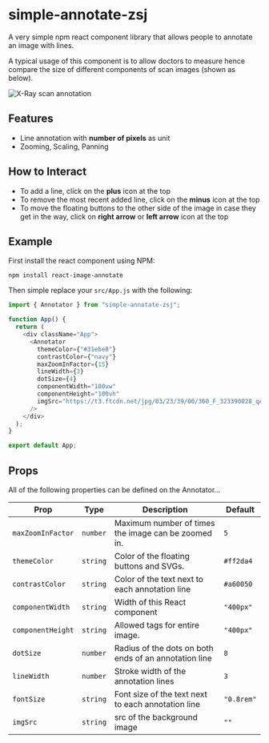 # simple-annotate-zsj

A very simple npm react component library that allows people to annotate an image with lines.

A typical usage of this component is to allow doctors to measure hence compare the size of different components of scan images (shown as below).

![X-Ray scan annotation](https://github.com/ShangjieZhou/simple-annotate-zsj/assets/152136763/bdc9ef37-cec4-4c33-99a9-b86390c1beac)



## Features

- Line annotation with **number of pixels** as unit
- Zooming, Scaling, Panning

## How to Interact

- To add a line, click on the **plus** icon at the top
- To remove the most recent added line, click on the **minus** icon at the top
- To move the floating buttons to the other side of the image in case they get in the way, click on **right arrow** or **left arrow** icon at the top

## Example

First install the react component using NPM:

`npm install react-image-annotate`

Then simple replace your `src/App.js` with the following:

```javascript
import { Annotator } from "simple-annotate-zsj";

function App() {
  return (
    <div className="App">
      <Annotator
        themeColor={"#31ebe8"}
        contrastColor={"navy"}
        maxZoomInFactor={15}
        lineWidth={3}
        dotSize={4}
        componentWidth="100vw"
        componentHeight="100vh"
        imgSrc="https://t3.ftcdn.net/jpg/03/23/39/00/360_F_323390028_qAoFjhZKcjFk2qL56nLObetE6sSbtmMa.jpg"
      />
    </div>
  );
}

export default App;

```

## Props

All of the following properties can be defined on the Annotator...

| Prop                     | Type                            | Description                                                                             | Default       |
| ------------------------ | ------------------------------------------------ | --------------------------------------------------------------------------------------- | ------------- |
| `maxZoomInFactor`        | `number`                                         | Maximum number of times the image can be zoomed in.                                     | `5`           |
| `themeColor`             | `string`                                         | Color of the floating buttons and SVGs.                                                 | `#ff2da4`     |
| `contrastColor`          | `string`                                         | Color of the text next to each annotation line                                          | `#a60050`     |
| `componentWidth`         | `string`                                         | Width of this React component                                                           | `"400px"`     |
| `componentHeight`        | `string`                                         | Allowed tags for entire image.                                                          | `"400px"`     |
| `dotSize`                | `number`                                         | Radius of the dots on both ends of an annotation line                                   | `8`           |
| `lineWidth`              | `number`                                         | Stroke width of the annotation lines                                                    | `3`           |
| `fontSize`               | `string`                                         | Font size of the text next to each annotation line                                      | `"0.8rem"`    |
| `imgSrc`                 | `string`                                         | src of the background image                                                             | `""`    |

